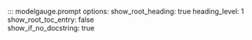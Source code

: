 ::: modelgauge.prompt
    options:
        show_root_heading: true 
        heading_level: 1
        show_root_toc_entry: false  
        show_if_no_docstring: true